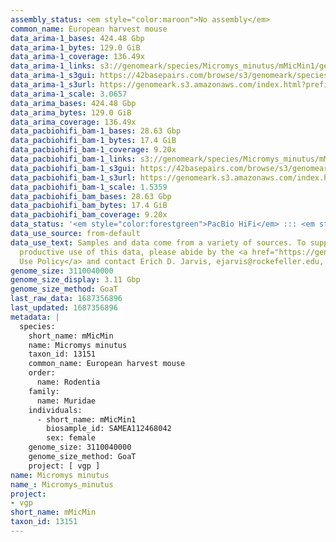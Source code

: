 ```yaml
---
assembly_status: <em style="color:maroon">No assembly</em>
common_name: European harvest mouse
data_arima-1_bases: 424.48 Gbp
data_arima-1_bytes: 129.0 GiB
data_arima-1_coverage: 136.49x
data_arima-1_links: s3://genomeark/species/Micromys_minutus/mMicMin1/genomic_data/arima/<br>
data_arima-1_s3gui: https://42basepairs.com/browse/s3/genomeark/species/Micromys_minutus/mMicMin1/genomic_data/arima/
data_arima-1_s3url: https://genomeark.s3.amazonaws.com/index.html?prefix=species/Micromys_minutus/mMicMin1/genomic_data/arima/
data_arima-1_scale: 3.0657
data_arima_bases: 424.48 Gbp
data_arima_bytes: 129.0 GiB
data_arima_coverage: 136.49x
data_pacbiohifi_bam-1_bases: 28.63 Gbp
data_pacbiohifi_bam-1_bytes: 17.4 GiB
data_pacbiohifi_bam-1_coverage: 9.20x
data_pacbiohifi_bam-1_links: s3://genomeark/species/Micromys_minutus/mMicMin1/genomic_data/pacbio_hifi/<br>
data_pacbiohifi_bam-1_s3gui: https://42basepairs.com/browse/s3/genomeark/species/Micromys_minutus/mMicMin1/genomic_data/pacbio_hifi/
data_pacbiohifi_bam-1_s3url: https://genomeark.s3.amazonaws.com/index.html?prefix=species/Micromys_minutus/mMicMin1/genomic_data/pacbio_hifi/
data_pacbiohifi_bam-1_scale: 1.5359
data_pacbiohifi_bam_bases: 28.63 Gbp
data_pacbiohifi_bam_bytes: 17.4 GiB
data_pacbiohifi_bam_coverage: 9.20x
data_status: '<em style="color:forestgreen">PacBio HiFi</em> ::: <em style="color:forestgreen">Arima</em>'
data_use_source: from-default
data_use_text: Samples and data come from a variety of sources. To support fair and
  productive use of this data, please abide by the <a href="https://genome10k.soe.ucsc.edu/data-use-policies/">Data
  Use Policy</a> and contact Erich D. Jarvis, ejarvis@rockefeller.edu, with any questions.
genome_size: 3110040000
genome_size_display: 3.11 Gbp
genome_size_method: GoaT
last_raw_data: 1687356896
last_updated: 1687356896
metadata: |
  species:
    short_name: mMicMin
    name: Micromys minutus
    taxon_id: 13151
    common_name: European harvest mouse
    order:
      name: Rodentia
    family:
      name: Muridae
    individuals:
      - short_name: mMicMin1
        biosample_id: SAMEA112468042
        sex: female
    genome_size: 3110040000
    genome_size_method: GoaT
    project: [ vgp ]
name: Micromys minutus
name_: Micromys_minutus
project:
- vgp
short_name: mMicMin
taxon_id: 13151
---
```

